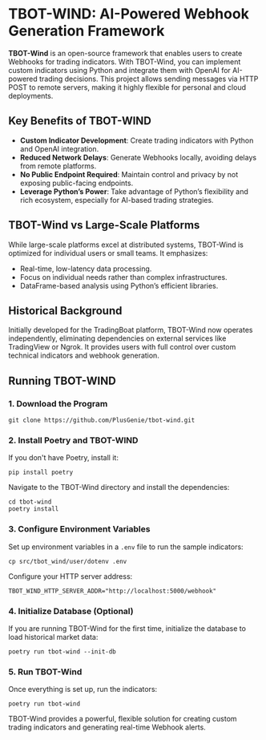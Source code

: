 
# TBOT-WIND: AI-Powered Webhook Generation Framework

**TBOT-Wind** is an open-source framework that enables users to create Webhooks for trading indicators. With TBOT-Wind, you can implement custom indicators using Python and integrate them with OpenAI for AI-powered trading decisions. This project allows sending messages via HTTP POST to remote servers, making it highly flexible for personal and cloud deployments.

## Key Benefits of TBOT-WIND
- **Custom Indicator Development**: Create trading indicators with Python and OpenAI integration.
- **Reduced Network Delays**: Generate Webhooks locally, avoiding delays from remote platforms.
- **No Public Endpoint Required**: Maintain control and privacy by not exposing public-facing endpoints.
- **Leverage Python’s Power**: Take advantage of Python’s flexibility and rich ecosystem, especially for AI-based trading strategies.

## TBOT-Wind vs Large-Scale Platforms
While large-scale platforms excel at distributed systems, TBOT-Wind is optimized for individual users or small teams. It emphasizes:
- Real-time, low-latency data processing.
- Focus on individual needs rather than complex infrastructures.
- DataFrame-based analysis using Python’s efficient libraries.

## Historical Background
Initially developed for the TradingBoat platform, TBOT-Wind now operates independently, eliminating dependencies on external services like TradingView or Ngrok. It provides users with full control over custom technical indicators and webhook generation.

## Running TBOT-WIND

### 1. Download the Program
```
git clone https://github.com/PlusGenie/tbot-wind.git
```

### 2. Install Poetry and TBOT-WIND
If you don't have Poetry, install it:
```
pip install poetry
```

Navigate to the TBOT-Wind directory and install the dependencies:
```
cd tbot-wind
poetry install
```

### 3. Configure Environment Variables
Set up environment variables in a `.env` file to run the sample indicators:
```
cp src/tbot_wind/user/dotenv .env
```

Configure your HTTP server address:
```
TBOT_WIND_HTTP_SERVER_ADDR="http://localhost:5000/webhook"
```

### 4. Initialize Database (Optional)
If you are running TBOT-Wind for the first time, initialize the database to load historical market data:
```
poetry run tbot-wind --init-db
```

### 5. Run TBOT-Wind
Once everything is set up, run the indicators:
```
poetry run tbot-wind
```

TBOT-Wind provides a powerful, flexible solution for creating custom trading indicators and generating real-time Webhook alerts.
